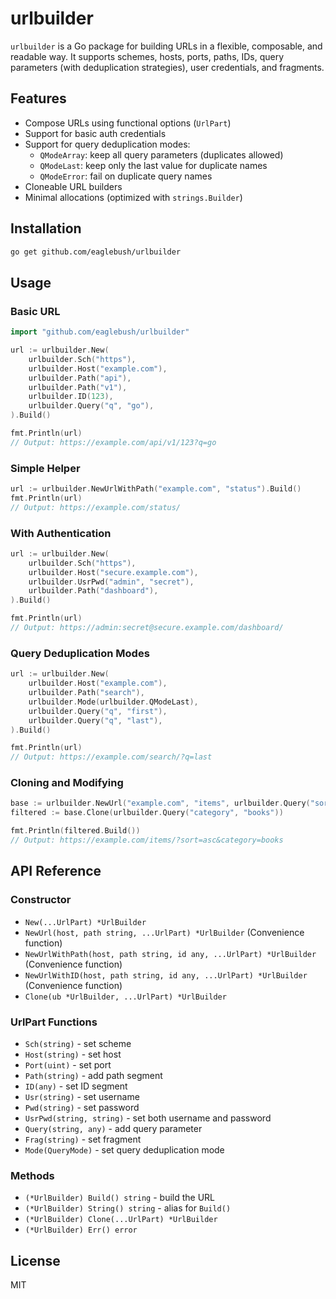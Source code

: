 # urlbuilder

`urlbuilder` is a Go package for building URLs in a flexible, composable, and readable way. It supports schemes, hosts, ports, paths, IDs, query parameters (with deduplication strategies), user credentials, and fragments.

## Features

- Compose URLs using functional options (`UrlPart`)
- Support for basic auth credentials
- Support for query deduplication modes:
  - `QModeArray`: keep all query parameters (duplicates allowed)
  - `QModeLast`: keep only the last value for duplicate names
  - `QModeError`: fail on duplicate query names
- Cloneable URL builders
- Minimal allocations (optimized with `strings.Builder`)

## Installation

```bash
go get github.com/eaglebush/urlbuilder
```

## Usage

### Basic URL

```go
import "github.com/eaglebush/urlbuilder"

url := urlbuilder.New(
    urlbuilder.Sch("https"),
    urlbuilder.Host("example.com"),
    urlbuilder.Path("api"),
    urlbuilder.Path("v1"),
    urlbuilder.ID(123),
    urlbuilder.Query("q", "go"),
).Build()

fmt.Println(url)
// Output: https://example.com/api/v1/123?q=go
```

### Simple Helper

```go
url := urlbuilder.NewUrlWithPath("example.com", "status").Build()
fmt.Println(url)
// Output: https://example.com/status/
```

### With Authentication

```go
url := urlbuilder.New(
    urlbuilder.Sch("https"),
    urlbuilder.Host("secure.example.com"),
    urlbuilder.UsrPwd("admin", "secret"),
    urlbuilder.Path("dashboard"),
).Build()

fmt.Println(url)
// Output: https://admin:secret@secure.example.com/dashboard/
```

### Query Deduplication Modes

```go
url := urlbuilder.New(
    urlbuilder.Host("example.com"),
    urlbuilder.Path("search"),
    urlbuilder.Mode(urlbuilder.QModeLast),
    urlbuilder.Query("q", "first"),
    urlbuilder.Query("q", "last"),
).Build()

fmt.Println(url)
// Output: https://example.com/search/?q=last
```

### Cloning and Modifying

```go
base := urlbuilder.NewUrl("example.com", "items", urlbuilder.Query("sort", "asc"))
filtered := base.Clone(urlbuilder.Query("category", "books"))

fmt.Println(filtered.Build())
// Output: https://example.com/items/?sort=asc&category=books
```

## API Reference

### Constructor

- `New(...UrlPart) *UrlBuilder`
- `NewUrl(host, path string, ...UrlPart) *UrlBuilder` (Convenience function)
- `NewUrlWithPath(host, path string, id any, ...UrlPart) *UrlBuilder` (Convenience function)
- `NewUrlWithID(host, path string, id any, ...UrlPart) *UrlBuilder` (Convenience function)
- `Clone(ub *UrlBuilder, ...UrlPart) *UrlBuilder`

### UrlPart Functions

- `Sch(string)` - set scheme
- `Host(string)` - set host
- `Port(uint)` - set port
- `Path(string)` - add path segment
- `ID(any)` - set ID segment
- `Usr(string)` - set username
- `Pwd(string)` - set password
- `UsrPwd(string, string)` - set both username and password
- `Query(string, any)` - add query parameter
- `Frag(string)` - set fragment
- `Mode(QueryMode)` - set query deduplication mode

### Methods

- `(*UrlBuilder) Build() string` - build the URL
- `(*UrlBuilder) String() string` - alias for `Build()`
- `(*UrlBuilder) Clone(...UrlPart) *UrlBuilder`
- `(*UrlBuilder) Err() error`

## License

MIT

